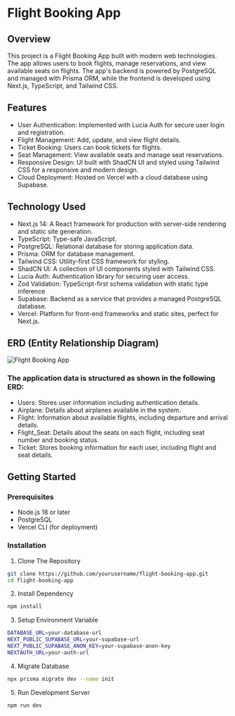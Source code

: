 # Flight Booking App

## Overview

This project is a Flight Booking App built with modern web technologies. The app allows users to book flights, manage reservations, and view available seats on flights. The app's backend is powered by PostgreSQL and managed with Prisma ORM, while the frontend is developed using Next.js, TypeScript, and Tailwind CSS.

## Features

- User Authentication: Implemented with Lucia Auth for secure user login and registration.
- Flight Management: Add, update, and view flight details.
- Ticket Booking: Users can book tickets for flights.
- Seat Management: View available seats and manage seat reservations.
- Responsive Design: UI built with ShadCN UI and styled using Tailwind CSS for a responsive and modern design.
- Cloud Deployment: Hosted on Vercel with a cloud database using Supabase.

## Technology Used

- Next.js 14: A React framework for production with server-side rendering and static site generation.
- TypeScript: Type-safe JavaScript.
- PostgreSQL: Relational database for storing application data.
- Prisma: ORM for database management.
- Tailwind CSS: Utility-first CSS framework for styling.
- ShadCN UI: A collection of UI components styled with Tailwind CSS.
- Lucia Auth: Authentication library for securing user access.
- Zod Validation: TypeScript-first schema validation with static type inference
- Supabase: Backend as a service that provides a managed PostgreSQL database.
- Vercel: Platform for front-end frameworks and static sites, perfect for Next.js.

## ERD (Entity Relationship Diagram)
![Flight Booking App](https://github.com/user-attachments/assets/2e743171-2c8b-4109-b46e-26493bc91daa)
### The application data is structured as shown in the following ERD:

- Users: Stores user information including authentication details.
- Airplane: Details about airplanes available in the system.
- Flight: Information about available flights, including departure and arrival details.
- Flight_Seat: Details about the seats on each flight, including seat number and booking status.
- Ticket: Stores booking information for each user, including flight and seat details.

## Getting Started

### Prerequisites
- Node.js 18 or later
- PostgreSQL
- Vercel CLI (for deployment)

### Installation

1. Clone The Repository
```bash
git clone https://github.com/yourusername/flight-booking-app.git
cd flight-booking-app
```

2. Install Dependency
```bash
npm install
```

3. Setup Environment Variable
```bash
DATABASE_URL=your-database-url
NEXT_PUBLIC_SUPABASE_URL=your-supabase-url
NEXT_PUBLIC_SUPABASE_ANON_KEY=your-supabase-anon-key
NEXTAUTH_URL=your-auth-url
```

4. Migrate Database
```bash
npx prisma migrate dev --name init
```

5. Run Development Server
```bash
npm run dev
```
